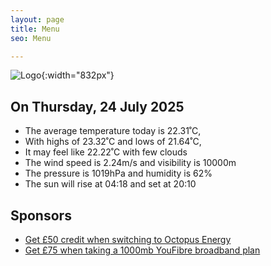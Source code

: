 ```yaml
---
layout: page
title: Menu
seo: Menu

---
```


![Logo](/images/logo.jpg){:width="832px"}

<!-- weather_marker starts -->
## On Thursday, 24 July 2025

- The average temperature today is 22.31˚C,
- With highs of 23.32˚C and lows of 21.64˚C,
- It may feel like 22.22˚C with few clouds
- The wind speed is 2.24m/s and visibility is 10000m
- The pressure is 1019hPa and humidity is 62%
- The sun will rise at 04:18 and set at 20:10

<!-- weather_marker ends -->

## Sponsors

- [Get £50 credit when switching to Octopus Energy](https://bit.ly/3oD1nnS)
- [Get £75 when taking a 1000mb YouFibre broadband plan](https://aklam.io/91zWhU?)
